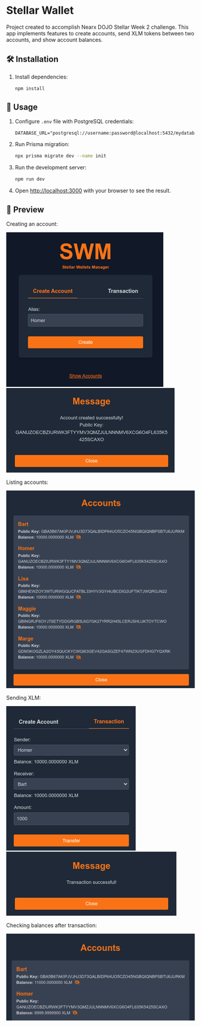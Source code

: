 # Stellar Wallet

Project created to accomplish Nearx DOJO Stellar Week 2 challenge. This app implements features to create accounts, send XLM tokens between two accounts, and show account balances.

## :hammer_and_wrench: Installation

1. Install dependencies:
   ```bash
   npm install
   ```

## :rocket: Usage
1. Configure `.env` file with PostgreSQL credentials:
    ```env
    DATABASE_URL="postgresql://username:password@localhost:5432/mydatabase"
    ```

2. Run Prisma migration:
    ```bash
    npx prisma migrate dev --name init
    ```

3. Run the development server:
    ```bash
    npm run dev
    ```

4. Open [http://localhost:3000](http://localhost:3000) with your browser to see the result.


## :movie_camera: Preview
Creating an account:

![Create account](public/01-create-account.png)
![Account created](public/02-account-created.png)

Listing accounts:

![List accounts](public/03-list-accounts.png)

Sending XLM:

![Transaction](public/04-transaction.png)
![Transaction success](public/05-transaction-success.png)

Checking balances after transaction:

![Checking balances](public/06-check-balances.png)
